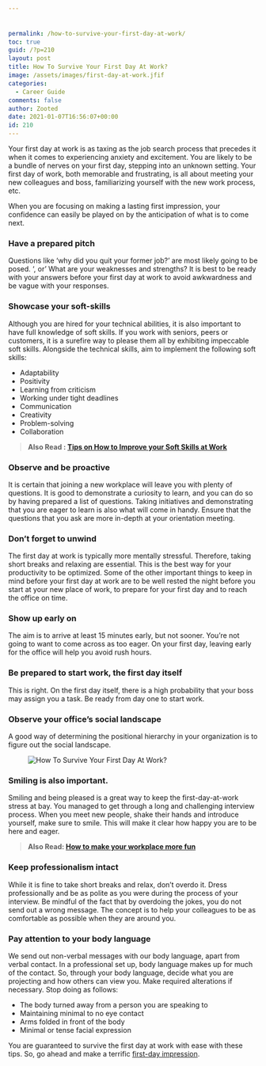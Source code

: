 ```yaml
---


permalink: /how-to-survive-your-first-day-at-work/
toc: true
guid: /?p=210
layout: post
title: How To Survive Your First Day At Work?
image: /assets/images/first-day-at-work.jfif
categories:
  - Career Guide
comments: false
author: Zooted
date: 2021-01-07T16:56:07+00:00
id: 210
---
```

Your first day at work is as taxing as the job search process that precedes it when it comes to experiencing anxiety and excitement. You are likely to be a bundle of nerves on your first day, stepping into an unknown setting. Your first day of work, both memorable and frustrating, is all about meeting your new colleagues and boss, familiarizing yourself with the new work process, etc.

When you are focusing on making a lasting first impression, your confidence can easily be played on by the anticipation of what is to come next.

### Have a prepared pitch

Questions like &#8216;why did you quit your former job?&#8217; are most likely going to be posed. &#8216;, or&#8217; What are your weaknesses and strengths? It is best to be ready with your answers before your first day at work to avoid awkwardness and be vague with your responses.

### Showcase your soft-skills

Although you are hired for your technical abilities, it is also important to have full knowledge of soft skills. If you work with seniors, peers or customers, it is a surefire way to please them all by exhibiting impeccable soft skills. Alongside the technical skills, aim to implement the following soft skills:

  * Adaptability
  * Positivity
  * Learning from criticism
  * Working under tight deadlines
  * Communication
  * Creativity
  * Problem-solving
  * Collaboration

<blockquote class="wp-block-quote">
  <p>
    <strong>Also Read : <a href="/tips-on-how-to-improve-your-soft-skills-at-work/">Tips on How to Improve your Soft Skills at Work</a></strong>
  </p>
</blockquote>

### Observe and be proactive

It is certain that joining a new workplace will leave you with plenty of questions. It is good to demonstrate a curiosity to learn, and you can do so by having prepared a list of questions. Taking initiatives and demonstrating that you are eager to learn is also what will come in handy. Ensure that the questions that you ask are more in-depth at your orientation meeting.

### Don&#8217;t forget to unwind

The first day at work is typically more mentally stressful. Therefore, taking short breaks and relaxing are essential. This is the best way for your productivity to be optimized. Some of the other important things to keep in mind before your first day at work are to be well rested the night before you start at your new place of work, to prepare for your first day and to reach the office on time.

### Show up early on

The aim is to arrive at least 15 minutes early, but not sooner. You&#8217;re not going to want to come across as too eager. On your first day, leaving early for the office will help you avoid rush hours.

### Be prepared to start work, the first day itself

This is right. On the first day itself, there is a high probability that your boss may assign you a task. Be ready from day one to start work.

### Observe your office&#8217;s social landscape

A good way of determining the positional hierarchy in your organization is to figure out the social landscape.


<figure class="wp-block-image size-large">

<img loading="lazy" width="640" height="358" src="/wp-content/uploads/2021/01/how-to-survive-your-first-day-of-work.jpg" alt="How To Survive Your First Day At Work?" class="wp-image-211" srcset="/wp-content/uploads/2021/01/how-to-survive-your-first-day-of-work.jpg 640w, /wp-content/uploads/2021/01/how-to-survive-your-first-day-of-work-300x168.jpg 300w" sizes="(max-width: 640px) 100vw, 640px" /> </figure> 

### Smiling is also important.

Smiling and being pleased is a great way to keep the first-day-at-work stress at bay. You managed to get through a long and challenging interview process. When you meet new people, shake their hands and introduce yourself, make sure to smile. This will make it clear how happy you are to be here and eager.

<blockquote class="wp-block-quote">
  <p>
    <strong>Also Read: <a href="/how-to-make-your-workplace-more-fun/">How to make your workplace more fun</a></strong>
  </p>
</blockquote>

### Keep professionalism intact

While it is fine to take short breaks and relax, don&#8217;t overdo it. Dress professionally and be as polite as you were during the process of your interview. Be mindful of the fact that by overdoing the jokes, you do not send out a wrong message. The concept is to help your colleagues to be as comfortable as possible when they are around you.

### Pay attention to your body language

We send out non-verbal messages with our body language, apart from verbal contact. In a professional set up, body language makes up for much of the contact. So, through your body language, decide what you are projecting and how others can view you. Make required alterations if necessary. Stop doing as follows:

  * The body turned away from a person you are speaking to
  * Maintaining minimal to no eye contact
  * Arms folded in front of the body
  * Minimal or tense facial expression

You are guaranteed to survive the first day at work with ease with these tips. So, go ahead and make a terrific [first-day impression](/tips-to-make-a-great-first-impression-on-your-first-day-of-work/).
